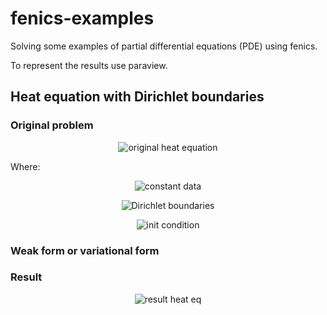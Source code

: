 # fenics-examples
Solving some examples of partial differential equations (PDE) using fenics.

To represent the results use paraview.

## Heat equation with Dirichlet boundaries

### Original problem

<p align="center">
  <img src="https://github.com/planelles20/?raw=true" alt="original heat equation"/>
</p>

Where:

<p align="center">
  <img src="https://github.com/planelles20/?raw=true" alt="constant data"/>
</p>

<p align="center">
  <img src="https://github.com/planelles20/?raw=true" alt="Dirichlet boundaries"/>
</p>

<p align="center">
  <img src="https://github.com/planelles20/?raw=true" alt="init condition"/>
</p>


### Weak form or variational form

### Result

<p align="center">
  <img src="https://github.com/planelles20/?raw=true" alt="result heat eq"/>
</p>
